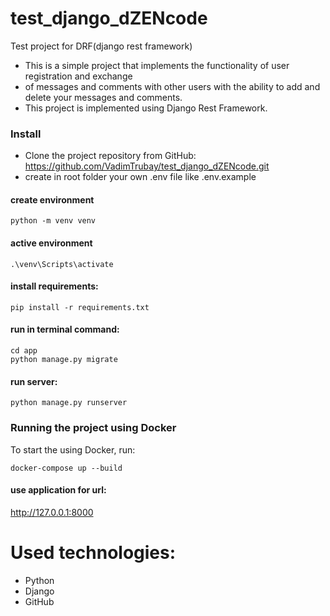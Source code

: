 # test_django_dZENcode

Test project for DRF(django rest framework)

- This is a simple project that implements the functionality of user registration and exchange
- of messages and comments with other users with the ability to add and delete your messages and comments.
- This project is implemented using Django Rest Framework.

### Install

- Clone the project repository from
  GitHub: https://github.com/VadimTrubay/test_django_dZENcode.git
- create in root folder your own .env file like .env.example

#### create environment

    python -m venv venv

#### active environment

    .\venv\Scripts\activate

#### install requirements:

    pip install -r requirements.txt

#### run in terminal command:
    cd app
    python manage.py migrate

#### run server:

    python manage.py runserver


### Running the project using Docker
  To start the using Docker, run:

    docker-compose up --build  

#### use application for url:

http://127.0.0.1:8000

# Used technologies:

- Python
- Django
- GitHub
